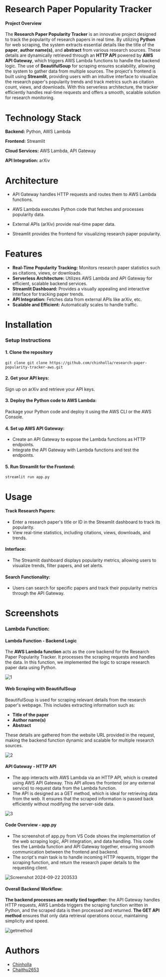 
# Research Paper Popularity Tracker
#### Project Overview

The **Research Paper Popularity Tracker** is an innovative project designed to track the popularity of research papers in real time. By utilizing **Python** for web scraping, the system extracts essential details like the title of the **paper**, **author name(s)**, and **abstract** from various research sources. These details are dynamically retrieved through an **HTTP API** powered by **AWS API Gateway**, which triggers AWS Lambda functions to handle the backend logic. The use of **BeautifulSoup** for scraping ensures scalability, allowing the system to gather data from multiple sources. The project's frontend is built using **Streamlit**, providing users with an intuitive interface to visualize the research paper's popularity trends and track metrics such as citation count, views, and downloads. With this serverless architecture, the tracker efficiently handles real-time requests and offers a smooth, scalable solution for research monitoring.

# Technology Stack
 
**Backend:** Python, AWS Lambda

**Frontend:** Streamlit

**Cloud Services:** AWS Lambda, API Gateway

**API Integration:** arXiv



# Architecture


-   API Gateway handles HTTP requests and routes them to AWS Lambda functions.

- AWS Lambda executes Python code that fetches and processes popularity data.
- External APIs (arXiv) provide real-time paper data.
- Streamlit provides the frontend for visualizing research paper popularity.

# Features

- **Real-Time Popularity Tracking:** Monitors research paper statistics such as citations, views, or downloads.
- **Serverless Architecture:** Utilizes AWS Lambda and API Gateway for efficient, scalable backend services.
- **Streamlit Dashboard:** Provides a visually appealing and interactive interface for tracking paper trends.
- **API Integration:** Fetches data from external APIs like arXiv, etc.
- **Scalable and Efficient:** Automatically scales to handle traffic.


# Installation

### Setup Instructions

 #### 1. Clone the repository
    git clone git clone https://github.com/chinholla/research-paper-popularity-tracker-aws.git

 #### 2. Get your API keys:
Sign up on arXiv and retrieve your API keys.

 #### 3.  Deploy the Python code to AWS Lambda:
 Package your Python code and deploy it using the AWS CLI or the AWS Console.

 #### 4. Set up AWS API Gateway:
- Create an API Gateway to expose the Lambda functions as HTTP endpoints.
- Integrate the API Gateway with Lambda functions and test the endpoints.

#### 5. Run Streamlit for the Frontend:
    streamlit run app.py

    

# Usage

#### Track Research Papers: 
- Enter a research paper's title or ID in the Streamlit dashboard to track its popularity.
- View real-time statistics, including citations, views, downloads, and trends.

#### Interface:
- The Streamlit dashboard displays popularity metrics, allowing users to visualize trends, filter papers, and set alerts.

#### Search Functionality:
- Users can search for specific papers and track their popularity metrics through the API Gateway.


# Screenshots

### Lambda Function:

#### Lambda Function - Backend Logic
The **AWS Lambda function** acts as the core backend for the Research Paper Popularity Tracker. It processes the scraping requests and handles the data. In this function, we implemented the logic to scrape research paper data using Python.

![1](https://github.com/user-attachments/assets/f93ed90e-abb2-4295-980f-ca8712ad40d2)




#### Web Scraping with BeautifulSoup
BeautifulSoup is used for scraping relevant details from the research paper's webpage. This includes extracting information such as:
- **Title of the paper**
- **Author name(s)**
- **Abstract**

These details are gathered from the website URL provided in the request, making the backend function dynamic and scalable for multiple research sources.

![2](https://github.com/user-attachments/assets/48479dbc-09ec-4ce7-8905-b77b933855a3)


#### API Gateway - HTTP API
- The app interacts with AWS Lambda via an HTTP API, which is created using AWS API Gateway. This API allows the frontend (or any external service) to request data from the Lambda function.
- The API is designed as a GET method, which is ideal for retrieving data from the web. It ensures that the scraped information is passed back efficiently without modifying the server-side data.

![3](https://github.com/user-attachments/assets/2dfd4129-f30c-4fe6-9633-0fe596472afb)


#### Code Overview - app.py
- The screenshot of app.py from VS Code shows the implementation of the web scraping logic, API integration, and data handling. This code ties the Lambda function and API Gateway together, ensuring smooth communication between the frontend and backend.
- The script's main task is to handle incoming HTTP requests, trigger the scraping function, and return the research paper details to the requesting client.

![Screenshot 2024-09-22 203533](https://github.com/user-attachments/assets/08dfad51-1dfa-44b7-82b5-ca2cfa3004e2)



#### Overall Backend Workflow:
**The backend processes are neatly tied together:** the API Gateway handles HTTP requests, AWS Lambda triggers the scraping function written in Python, and the scraped data is then processed and returned. **The GET API method** ensures that only data retrieval operations occur, maintaining simplicity and speed.

![getmethod](https://github.com/user-attachments/assets/288c4450-adfe-447a-91d3-99ecc46cc296)







# Authors

- [Chinholla](https://github.com/chinholla)
- [Chaithu2653](https://github.com/Chaithu2653)



